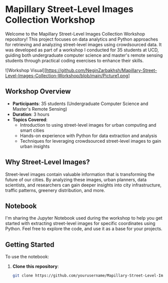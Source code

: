 # Mapillary Street-Level Images Collection Workshop

Welcome to the Mapillary Street-Level Images Collection Workshop repository! This project focuses on data analytics and Python approaches for retrieving and analyzing street-level images using crowdsourced data. It was developed as part of a workshop I conducted for 35 students at UCD, guiding both undergraduate computer science and master's remote sensing students through practical coding exercises to enhance their skills.

![Workshop Visual][https://github.com/NeginZarbakhsh/Mapillary-Street-Level-Images-Collection-Workshop/blob/main/Picture1.png]  <!-- Update with the path to the image you uploaded -->

## Workshop Overview
- **Participants**: 35 students (Undergraduate Computer Science and Master's Remote Sensing)
- **Duration**: 3 hours
- **Topics Covered**:
  - Introduction to using street-level images for urban computing and smart cities
  - Hands-on experience with Python for data extraction and analysis
  - Techniques for leveraging crowdsourced street-level images to gain urban insights

## Why Street-Level Images?
Street-level images contain valuable information that is transforming the future of our cities. By analyzing these images, urban planners, data scientists, and researchers can gain deeper insights into city infrastructure, traffic patterns, greenery distribution, and more.

## Notebook
I'm sharing the Jupyter Notebook used during the workshop to help you get started with extracting street-level images for specific coordinates using Python. Feel free to explore the code, and use it as a base for your projects.

## Getting Started
To use the notebook:
1. **Clone this repository**: 
   ```bash
   git clone https://github.com/yourusername/Mapillary-Street-Level-Images-Collection-Workshop.git
